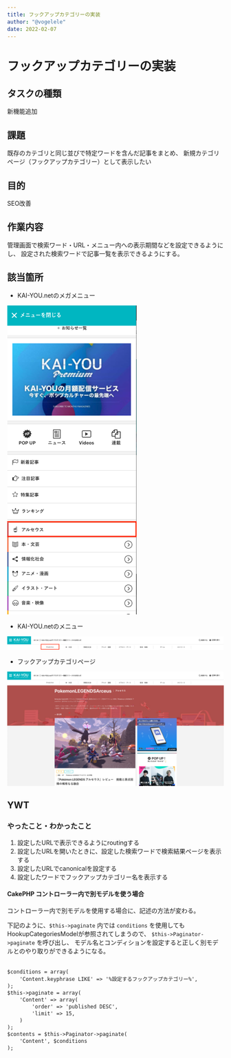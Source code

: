 ```yaml
---
title: フックアップカテゴリーの実装
author: "@vogelele"
date: 2022-02-07
---
```



# フックアップカテゴリーの実装

## タスクの種類

新機能追加

## 課題

既存のカテゴリと同じ並びで特定ワードを含んだ記事をまとめ、
新規カテゴリページ（フックアップカテゴリー）として表示したい


## 目的

SEO改善


## 作業内容

管理画面で検索ワード・URL・メニュー内への表示期間などを設定できるようにし、
設定された検索ワードで記事一覧を表示できるようにする。


## 該当箇所

* KAI-YOU.netのメガメニュー

![](./images/20220207-1.png)

* KAI-YOU.netのメニュー

![](./images/20220207-2.png)

* フックアップカテゴリページ

![](./images/20220207-3.png)

## YWT

### やったこと・わかったこと

1. 設定したURLで表示できるようにroutingする
2. 設定したURLを開いたときに、設定した検索ワードで検索結果ページを表示する
3. 設定したURLでcanonicalを設定する
4. 設定したワードでフックアップカテゴリー名を表示する

#### CakePHP コントローラー内で別モデルを使う場合

コントローラー内で別モデルを使用する場合に、記述の方法が変わる。

下記のように、`$this->paginate` 内では `conditions` を使用してもHookupCategoriesModelが参照されてしまうので、
`$this->Paginator->paginate` を呼び出し、
モデル名とコンディションを設定すると正しく別モデルとのやり取りができるようになる。

```php:HookupCategoryController.php

$conditions = array(
    'Content.keyphrase LIKE' => '%設定するフックアップカテゴリー%',
);
$this->paginate = array(
    'Content' => array(
        'order' => 'published DESC',
        'limit' => 15,
    )
);
$contents = $this->Paginator->paginate(
    'Content', $conditions
);

```
